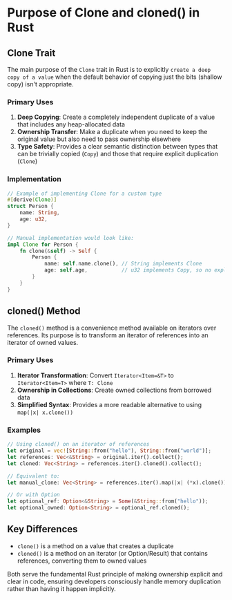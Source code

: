 # Purpose of Clone and cloned() in Rust

## Clone Trait

The main purpose of the `Clone` trait in Rust is to explicitly `create a deep copy of a value` when the default behavior of copying just the bits (shallow copy) isn't appropriate.

### Primary Uses

1. **Deep Copying**: Create a completely independent duplicate of a value that includes any heap-allocated data
2. **Ownership Transfer**: Make a duplicate when you need to keep the original value but also need to pass ownership elsewhere
3. **Type Safety**: Provides a clear semantic distinction between types that can be trivially copied (`Copy`) and those that require explicit duplication (`Clone`)

### Implementation

```rust
// Example of implementing Clone for a custom type
#[derive(Clone)]
struct Person {
    name: String,
    age: u32,
}

// Manual implementation would look like:
impl Clone for Person {
    fn clone(&self) -> Self {
        Person {
            name: self.name.clone(), // String implements Clone
            age: self.age,           // u32 implements Copy, so no explicit clone needed
        }
    }
}
```

## cloned() Method

The `cloned()` method is a convenience method available on iterators over references. Its purpose is to transform an iterator of references into an iterator of owned values.

### Primary Uses

1. **Iterator Transformation**: Convert `Iterator<Item=&T>` to `Iterator<Item=T>` where `T: Clone`
2. **Ownership in Collections**: Create owned collections from borrowed data
3. **Simplified Syntax**: Provides a more readable alternative to using `map(|x| x.clone())`

### Examples

```rust
// Using cloned() on an iterator of references
let original = vec![String::from("hello"), String::from("world")];
let references: Vec<&String> = original.iter().collect();
let cloned: Vec<String> = references.iter().cloned().collect();

// Equivalent to:
let manual_clone: Vec<String> = references.iter().map(|x| (*x).clone()).collect();

// Or with Option
let optional_ref: Option<&String> = Some(&String::from("hello"));
let optional_owned: Option<String> = optional_ref.cloned();
```

## Key Differences

- `clone()` is a method on a value that creates a duplicate
- `cloned()` is a method on an iterator (or Option/Result) that contains references, converting them to owned values

Both serve the fundamental Rust principle of making ownership explicit and clear in code, ensuring developers consciously handle memory duplication rather than having it happen implicitly.

